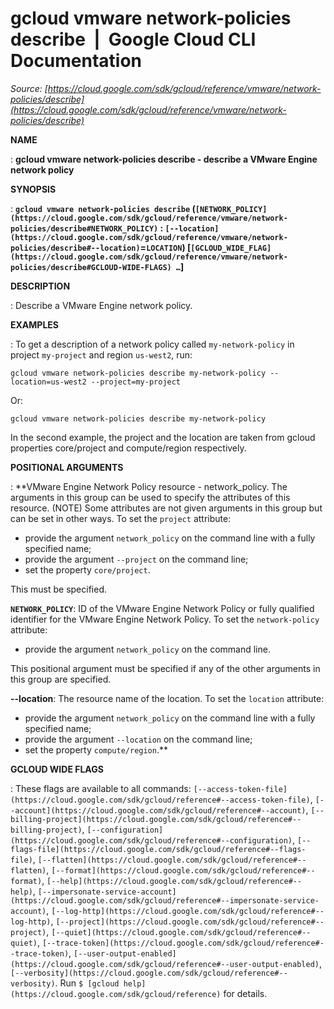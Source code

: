 # gcloud vmware network-policies describe  |  Google Cloud CLI Documentation

*Source: [https://cloud.google.com/sdk/gcloud/reference/vmware/network-policies/describe](https://cloud.google.com/sdk/gcloud/reference/vmware/network-policies/describe)*

**NAME**

: **gcloud vmware network-policies describe - describe a VMware Engine network policy**

**SYNOPSIS**

: **`gcloud vmware network-policies describe` (`[NETWORK_POLICY](https://cloud.google.com/sdk/gcloud/reference/vmware/network-policies/describe#NETWORK_POLICY)` : `[--location](https://cloud.google.com/sdk/gcloud/reference/vmware/network-policies/describe#--location)`=`LOCATION`) [`[GCLOUD_WIDE_FLAG](https://cloud.google.com/sdk/gcloud/reference/vmware/network-policies/describe#GCLOUD-WIDE-FLAGS) …`]**

**DESCRIPTION**

: Describe a VMware Engine network policy.

**EXAMPLES**

: To get a description of a network policy called `my-network-policy`
in project `my-project` and region `us-west2`, run:

```
gcloud vmware network-policies describe my-network-policy --location=us-west2 --project=my-project
```

Or:

```
gcloud vmware network-policies describe my-network-policy
```

In the second example, the project and the location are taken from gcloud
properties core/project and compute/region respectively.

**POSITIONAL ARGUMENTS**

: **VMware Engine Network Policy resource - network_policy. The arguments in this
group can be used to specify the attributes of this resource. (NOTE) Some
attributes are not given arguments in this group but can be set in other ways.
To set the `project` attribute:

- provide the argument `network_policy` on the command line with a
fully specified name;
- provide the argument `--project` on the command line;
- set the property `core/project`.

This must be specified.

**`NETWORK_POLICY`**:
ID of the VMware Engine Network Policy or fully qualified identifier for the
VMware Engine Network Policy.
To set the `network-policy` attribute:

- provide the argument `network_policy` on the command line.

This positional argument must be specified if any of the other arguments in this
group are specified.

**--location**:
The resource name of the location.
To set the `location` attribute:

- provide the argument `network_policy` on the command line with a
fully specified name;
- provide the argument `--location` on the command line;
- set the property `compute/region`.**

**GCLOUD WIDE FLAGS**

: These flags are available to all commands: `[--access-token-file](https://cloud.google.com/sdk/gcloud/reference#--access-token-file)`,
`[--account](https://cloud.google.com/sdk/gcloud/reference#--account)`, `[--billing-project](https://cloud.google.com/sdk/gcloud/reference#--billing-project)`,
`[--configuration](https://cloud.google.com/sdk/gcloud/reference#--configuration)`,
`[--flags-file](https://cloud.google.com/sdk/gcloud/reference#--flags-file)`,
`[--flatten](https://cloud.google.com/sdk/gcloud/reference#--flatten)`, `[--format](https://cloud.google.com/sdk/gcloud/reference#--format)`, `[--help](https://cloud.google.com/sdk/gcloud/reference#--help)`, `[--impersonate-service-account](https://cloud.google.com/sdk/gcloud/reference#--impersonate-service-account)`,
`[--log-http](https://cloud.google.com/sdk/gcloud/reference#--log-http)`,
`[--project](https://cloud.google.com/sdk/gcloud/reference#--project)`, `[--quiet](https://cloud.google.com/sdk/gcloud/reference#--quiet)`, `[--trace-token](https://cloud.google.com/sdk/gcloud/reference#--trace-token)`, `[--user-output-enabled](https://cloud.google.com/sdk/gcloud/reference#--user-output-enabled)`,
`[--verbosity](https://cloud.google.com/sdk/gcloud/reference#--verbosity)`.
Run `$ [gcloud help](https://cloud.google.com/sdk/gcloud/reference)` for details.